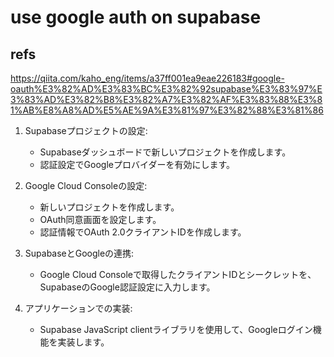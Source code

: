 # use google auth on supabase

## refs
https://qiita.com/kaho_eng/items/a37ff001ea9eae226183#google-oauth%E3%82%AD%E3%83%BC%E3%82%92supabase%E3%83%97%E3%83%AD%E3%82%B8%E3%82%A7%E3%82%AF%E3%83%88%E3%81%AB%E8%A8%AD%E5%AE%9A%E3%81%97%E3%82%88%E3%81%86


1. Supabaseプロジェクトの設定:
   - Supabaseダッシュボードで新しいプロジェクトを作成します。
   - 認証設定でGoogleプロバイダーを有効にします。

2. Google Cloud Consoleの設定:
   - 新しいプロジェクトを作成します。
   - OAuth同意画面を設定します。
   - 認証情報でOAuth 2.0クライアントIDを作成します。

3. SupabaseとGoogleの連携:
   - Google Cloud Consoleで取得したクライアントIDとシークレットを、SupabaseのGoogle認証設定に入力します。

4. アプリケーションでの実装:
   - Supabase JavaScript clientライブラリを使用して、Googleログイン機能を実装します。
